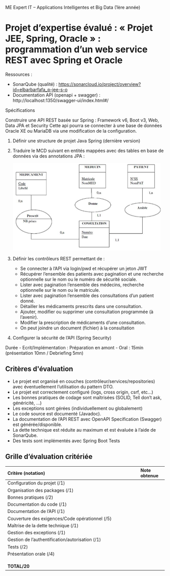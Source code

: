 ME Expert IT – Applications Intelligentes et Big Data (1ère année)
# Projet d’expertise évalué : « Projet JEE, Spring, Oracle » : programmation d’un web service REST avec Spring et Oracle

Ressources :
   - SonarQube (qualité) : https://sonarcloud.io/project/overview?id=elbarbarfafa_p-jee-s-o
   - Documentation API (openapi + swagger) : http://localhost:1350/swagger-ui/index.html#/

Spécifications

Construire une API REST basée sur Spring : Framework v6, Boot v3, Web, Data JPA et Security
Cette api pourra se connecter à une base de données Oracle XE ou MariaDB via une modification de la configuration.

1) Définir une structure de projet Java Spring (dernière version)
1) Traduire le MCD suivant en entités mappées avec des tables en base de données via des annotations JPA :

   ![](Aspose.Words.032aa059-f147-48fb-8060-3e21d65b2f47.001.png)

1) Définir les contrôleurs REST permettant de :
   - Se connecter à l’API via login/pwd et récupérer un jeton JWT
   - Récupérer l’ensemble des patients avec pagination et une recherche optionnelle sur le nom ou le numéro de sécurité sociale.
   - Lister avec pagination l’ensemble des médecins, recherche optionnelle sur le nom ou le matricule.
   - Lister avec pagination l’ensemble des consultations d’un patient donné.
   - Détailler les médicaments prescrits dans une consultation.
   - Ajouter, modifier ou supprimer une consultation programmée (à l’avenir).
   - Modifier la prescription de médicaments d’une consultation.
   - On peut joindre un document (fichier) à la consultation
1) Configurer la sécurité de l’API (Spring Security)

Durée
\- Ecrit/Implémentation : Préparation en amont
\- Oral : 15min (présentation 10mn / Debriefing 5mn)
## Critères d'évaluation
- Le projet est organisé en couches (contrôleur/services/repositories) avec éventuellement l’utilisation du pattern DTO.
- Le projet est correctement configuré (logs, cross origin, csrf, etc...)
- Les bonnes pratiques de codage sont maîtrisées (SOLID, Tell don’t ask, généricité, ...)
- Les exceptions sont gérées (individuellement ou globalement)
- Le code source est documenté (Javadoc).
- La documentation de l’API REST avec OpenAPI Specification (Swagger) est générée/disponible.
- La dette technique est réduite au maximum et est évaluée à l’aide de SonarQube.
- Des tests sont implémentés avec Spring Boot Tests 

## Grille d’évaluation critériée

|**Critère (notation)**|**Note obtenue**|
| :- | :- |
|Configuration du projet (/1)||
|Organisation des packages (/1)||
|Bonnes pratiques (/2)||
|Documentation du code (/1)||
|Documentation de l’API (/1)||
|Couverture des exigences/Code opérationnel (/5)||
|Maîtrise de la dette technique (/1)||
|Gestion des exceptions (/1)||
|Gestion de l’authentification/autorisation (/1)||
|Tests (/2)||
|Présentation orale (/4)||
|`                                                                                                     `**TOTAL/20**||

